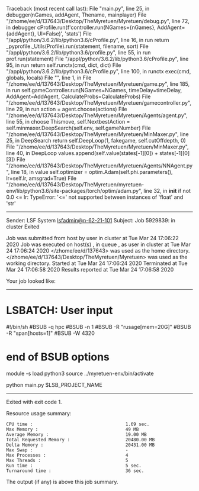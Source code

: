 Traceback (most recent call last):
  File "main.py", line 25, in <module>
    debugger(nGames, addAgent, Thename, mainplayer)
  File "/zhome/ee/d/137643/Desktop/TheMyretuen/Myretuen/debug.py", line 72, in debugger
    cProfile.run(f'controller.run(NGames={nGames}, AddAgent={addAgent}, UI=False)', 'stats')
  File "/appl/python/3.6.2/lib/python3.6/cProfile.py", line 16, in run
    return _pyprofile._Utils(Profile).run(statement, filename, sort)
  File "/appl/python/3.6.2/lib/python3.6/profile.py", line 55, in run
    prof.run(statement)
  File "/appl/python/3.6.2/lib/python3.6/cProfile.py", line 95, in run
    return self.runctx(cmd, dict, dict)
  File "/appl/python/3.6.2/lib/python3.6/cProfile.py", line 100, in runctx
    exec(cmd, globals, locals)
  File "<string>", line 1, in <module>
  File "/zhome/ee/d/137643/Desktop/TheMyretuen/Myretuen/game.py", line 185, in run
    self.gameController.run(NGames=NGames, timeDelay=timeDelay, AddAgent=AddAgent, CalculateProbs=CalculateProbs)
  File "/zhome/ee/d/137643/Desktop/TheMyretuen/Myretuen/gamecontroller.py", line 29, in run
    action = agent.choose(actions)
  File "/zhome/ee/d/137643/Desktop/TheMyretuen/Myretuen/Agents/agent.py", line 55, in choose
    Thismove, self.NextbestAction = self.minmaxer.DeepSearch(self.env, self.gameNumber)
  File "/zhome/ee/d/137643/Desktop/TheMyretuen/Myretuen/MinMaxer.py", line 25, in DeepSearch
    return self.DeepLoop(1, fakegame, self.cutOffdepth, 0)
  File "/zhome/ee/d/137643/Desktop/TheMyretuen/Myretuen/MinMaxer.py", line 40, in DeepLoop
    values.append(self.value(states[-1][0]) + states[-1][0][3])
  File "/zhome/ee/d/137643/Desktop/TheMyretuen/Myretuen/Agents/NNAgent.py", line 18, in value
    self.optimizer = optim.Adam(self.phi.parameters(), lr=self.lr, amsgrad=True)
  File "/zhome/ee/d/137643/Desktop/TheMyretuen/myretuen-env/lib/python3.6/site-packages/torch/optim/adam.py", line 32, in __init__
    if not 0.0 <= lr:
TypeError: '<=' not supported between instances of 'float' and 'str'

------------------------------------------------------------
Sender: LSF System <lsfadmin@n-62-21-101>
Subject: Job 5929839: <NNAgent8Test-5> in cluster <dcc> Exited

Job <NNAgent8Test-5> was submitted from host <n-62-30-5> by user <s183905> in cluster <dcc> at Tue Mar 24 17:06:22 2020
Job was executed on host(s) <n-62-21-101>, in queue <hpc>, as user <s183905> in cluster <dcc> at Tue Mar 24 17:06:24 2020
</zhome/ee/d/137643> was used as the home directory.
</zhome/ee/d/137643/Desktop/TheMyretuen/Myretuen> was used as the working directory.
Started at Tue Mar 24 17:06:24 2020
Terminated at Tue Mar 24 17:06:58 2020
Results reported at Tue Mar 24 17:06:58 2020

Your job looked like:

------------------------------------------------------------
# LSBATCH: User input
#!/bin/sh
#BSUB -q hpc
#BSUB -n 1
#BSUB -R "rusage[mem=20G]"
#BSUB -R "span[hosts=1]"
#BSUB -W 4320
# end of BSUB options

module -s load python3
source ../myretuen-env/bin/activate

python main.py $LSB_PROJECT_NAME


------------------------------------------------------------

Exited with exit code 1.

Resource usage summary:

    CPU time :                                   1.69 sec.
    Max Memory :                                 49 MB
    Average Memory :                             19.00 MB
    Total Requested Memory :                     20480.00 MB
    Delta Memory :                               20431.00 MB
    Max Swap :                                   -
    Max Processes :                              4
    Max Threads :                                5
    Run time :                                   5 sec.
    Turnaround time :                            36 sec.

The output (if any) is above this job summary.

